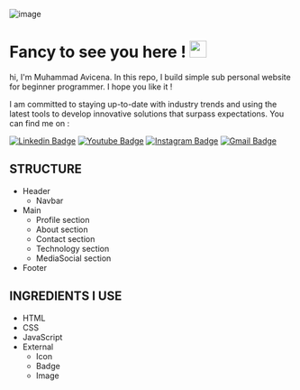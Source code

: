 ![image](https://github.com/RevoU-FSSE-2/week-1-muhammad-avicena/assets/49929404/57ca0ead-07f4-49da-a67c-1a19153e725f)

<h1 align="left">Fancy to see you here ! <img src="https://raw.githubusercontent.com/muhammad-avicena/profile/master/wave.gif" width="30px" height="30px" /> </h1>

hi, I'm Muhammad Avicena. In this repo, I build simple sub personal website for beginner programmer. I hope you like it !

I am committed to staying up-to-date with industry trends and using the latest tools to develop innovative solutions that surpass expectations.
You can find me on :

[![Linkedin Badge](https://img.shields.io/badge/-Muhammad_Avicena-blue?style=flat-square&logo=Linkedin&logoColor=white&link=https://www.linkedin.com/in/anirudhemmadi/)](https://www.linkedin.com/in/muhammad-avicena/)
[![Youtube Badge](https://img.shields.io/badge/-Muhammad_Avicena-darkred?style=flat-square&logo=youtube&logoColor=white&link=https://www.youtube.com/c/koolkanna)](https://www.youtube.com/@MuhammadAvicena)
[![Instagram Badge](https://img.shields.io/badge/-ryuhideaki.dev-purple?style=flat-square&logo=instagram&logoColor=white&link=https://instagram.com/kanna6501/)](https://www.instagram.com/ryuhideaki.dev/)
[![Gmail Badge](https://img.shields.io/badge/-cenarahmant.dev@gmail.com-c14438?style=flat-square&logo=Gmail&logoColor=white&link=mailto:kanna6501@gmail.com)](mailto:cenarahmant.dev@gmail.com)

## STRUCTURE
- Header
  - Navbar
- Main
  - Profile section
  - About section
  - Contact section
  - Technology section
  - MediaSocial section
- Footer

## INGREDIENTS I USE
- HTML
- CSS
- JavaScript
- External
  - Icon
  - Badge
  - Image




